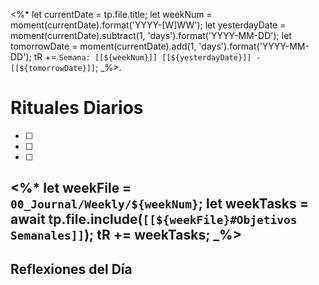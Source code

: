 <%*
let currentDate = tp.file.title;
let weekNum = moment(currentDate).format('YYYY-[W]WW');
let yesterdayDate = moment(currentDate).subtract(1, 'days').format('YYYY-MM-DD');
let tomorrowDate = moment(currentDate).add(1, 'days').format('YYYY-MM-DD');
tR += `Semana: [[${weekNum}]]
[[${yesterdayDate}]] - [[${tomorrowDate}]]`;
_%>.
# Rituales Diarios
- [ ] 
- [ ] 
- [ ] 

<%*
let weekFile = `00_Journal/Weekly/${weekNum}`;
let weekTasks = await tp.file.include(`[[${weekFile}#Objetivos Semanales]]`);
tR += weekTasks;
_%>
---
## Reflexiones del Día